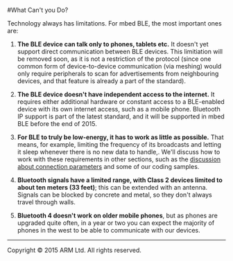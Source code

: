 #What Can't you Do?

Technology always has limitations. For mbed BLE, the most important ones are:

1. **The BLE device can talk only to phones, tablets etc.** It doesn't yet support direct communication between BLE devices. This limitiation will be removed soon, as it is not a restriction of the protocol (since one common form of device-to-device communication (via meshing) would only require peripherals to scan for advertisements from neighbouring devices, and that feature is already a part of the standard).

2. **The BLE device doesn't have independent access to the internet.** It requires either additional hardware or constant access to a BLE-enabled device with its own internet access, such as a mobile phone. Bluetooth IP support is part of the latest standard, and it will be supported in mbed BLE before the end of 2015.

3. **For BLE to truly be low-energy, it has to work as little as possible.** That means, for example, limiting the frequency of its broadcasts and letting it sleep whenever there is no new data to handle,. We'll discuss how to work with these requirements in other sections, such as the [discussion about connection parameters](../InDepth/ConnectionParameters.md) and some of our coding samples.

4. **Bluetooth signals have a limited range, with Class 2 devices limited to about ten meters (33 feet)**; this can be extended with an antenna. Signals can be blocked by concrete and metal, so they don't always travel through walls. 

5. **Bluetooth 4 doesn't work on older mobile phones**, but as phones are upgraded quite often, in a year or two you can expect the majority of phones in the west to be able to communicate with our devices.

______
Copyright © 2015 ARM Ltd. All rights reserved.